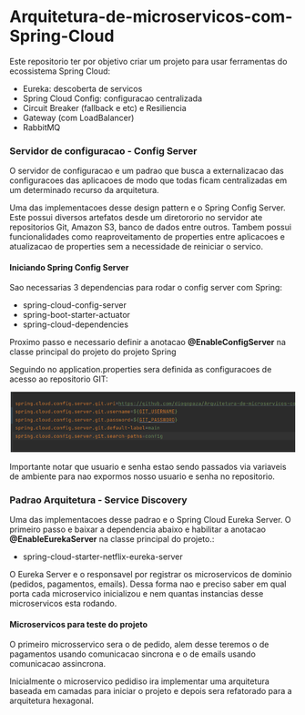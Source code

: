 # Arquitetura-de-microservicos-com-Spring-Cloud

<p>Este repositorio ter por objetivo criar um projeto para usar ferramentas do ecossistema Spring Cloud:
<ul>
  <li>Eureka: descoberta de servicos</li>
  <li>Spring Cloud Config: configuracao centralizada</li>
  <li>Circuit Breaker (fallback e etc) e Resiliencia</li>
  <li>Gateway (com LoadBalancer)</li>
  <li>RabbitMQ</li>
  
</ul>

</p>
<h3>Servidor de configuracao - Config Server</h3>
<p>O servidor de configuracao e um padrao que busca a externalizacao das configuracoes das aplicacoes de modo que todas
ficam centralizadas em um determinado recurso da arquitetura.</p>
<p>Uma das implementacoes desse design pattern e o Spring Config Server. Este possui diversos artefatos desde um diretororio no servidor ate repositorios Git, Amazon S3, banco de dados entre outros. Tambem possui funcionalidades como reaproveitamento de properties entre aplicacoes e atualizacao de properties sem a necessidade de reiniciar o servico.</p>
<h4>Iniciando Spring Config Server</h4>
<p>Sao necessarias 3 dependencias para rodar o config server com Spring:
  <ul>
    <li>spring-cloud-config-server</li>
    <li>spring-boot-starter-actuator</li>
    <li>spring-cloud-dependencies</li>
  </ul>
<p>Proximo passo e necessario definir a anotacao <strong>@EnableConfigServer</strong> na classe principal do projeto do projeto Spring</p>
<p>Seguindo no application.properties sera definida as configuracoes de acesso ao repositorio GIT:
  <p align="center">
  <img src="images/application-01.png" width="500" alt="Logo do projeto">
</p>
  Importante notar que usuario e senha estao sendo passados via variaveis de ambiente para nao expormos nosso usuario e senha no repositorio.
</p>
</p>

<h3>Padrao Arquitetura - Service Discovery</h3>
<p>Uma das implementacoes desse padrao e o Spring Cloud Eureka Server. O primeiro passo e baixar a dependencia abaixo e habilitar a anotacao 
  <strong>@EnableEurekaServer</strong> na classe principal do projeto.:
   <ul>
    <li>spring-cloud-starter-netflix-eureka-server</li>
   
  </ul>
  <p>O Eureka Server e o responsavel por registrar os microservicos de dominio (pedidos, pagamentos, emails). Dessa forma nao e preciso saber em qual porta cada microservico inicializou e nem quantas instancias desse microservicos esta rodando.</p>

</p>

<h4>Microservicos para teste do projeto</h4>
<p>O primeiro microsservico sera o de pedido, alem desse teremos o de pagamentos usando comunicacao sincrona e o de emails usando comunicacao assincrona.</p>
<p>Inicialmente o microservico pedidiso ira implementar uma arquitetura baseada em camadas para iniciar o projeto e depois sera refatorado para a arquitetura hexagonal.</p>

